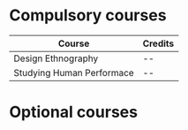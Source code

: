 # Compulsory courses

| Course      | Credits |
| ----------- | ----------- |
| Design Ethnography      | --  |
| Studying Human Performace   | -- |


# Optional courses
